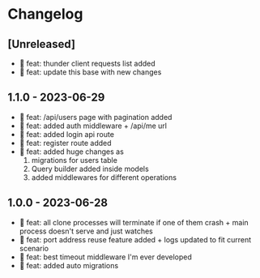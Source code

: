 # Changelog

## [Unreleased]

- 🎉 feat: thunder client requests list added
- 🎉 feat: update this base with new changes
## 1.1.0 - 2023-06-29

- 🎉 feat: /api/users page with pagination added
- 🎉 feat: added auth middleware + /api/me url
- 🎉 feat: added login api route
- 🎉 feat: register route added
- 🎉 feat: added huge changes as
  1. migrations for users table
  2. Query builder added inside models
  3. added middlewares for different operations

## 1.0.0 - 2023-06-28

- 🎉 feat: all clone processes will terminate if one of them crash + main process doesn't serve and just watches
- 🎉 feat: port address reuse feature added + logs updated to fit current scenario
- 🎉 feat: best timeout middleware I'm ever developed
- 🎉 feat: added auto migrations

<!-- ## [0.0.2] - 2022-12-07

### Added

- /


### Changed

### Deprecated

### Removed

### Fixed

### Security

## [0.0.1] - 2022-12-07

- initial release -->

<!-- Links -->
<!-- [keep a changelog]: https://keepachangelog.com/en/1.0.0/
[semantic versioning]: https://semver.org/spec/v2.0.0.html -->

<!-- Versions -->
<!-- [unreleased]: https://github.com/Author/Repository/compare/v0.0.2...HEAD
[0.0.2]: https://github.com/Author/Repository/compare/v0.0.1...v0.0.2
[0.0.1]: https://github.com/Author/Repository/releases/tag/v0.0.1 -->
